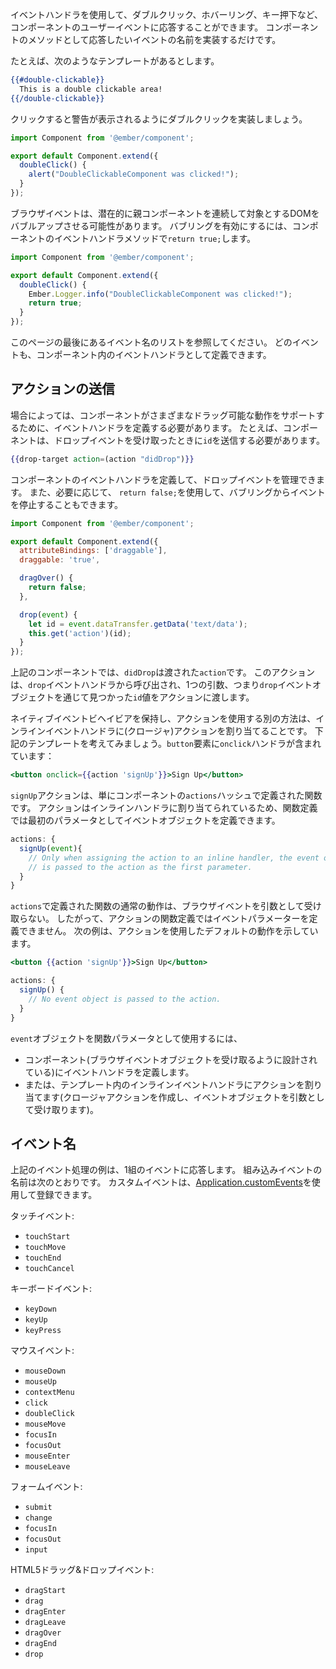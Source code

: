 <!--
You can respond to user events on your component like double-clicking, hovering,
and key presses through event handlers. Simply implement the name of the event
you want to respond to as a method on your component.
-->

イベントハンドラを使用して、ダブルクリック、ホバーリング、キー押下など、コンポーネントのユーザーイベントに応答することができます。
コンポーネントのメソッドとして応答したいイベントの名前を実装するだけです。

<!--
For example, imagine we have a template like this:
-->

たとえば、次のようなテンプレートがあるとします。

```hbs
{{#double-clickable}}
  This is a double clickable area!
{{/double-clickable}}
```

<!--
Let's implement `double-clickable` such that when it is
clicked, an alert is displayed:
-->

クリックすると警告が表示されるようにダブルクリックを実装しましょう。

```app/components/double-clickable.js
import Component from '@ember/component';

export default Component.extend({
  doubleClick() {
    alert("DoubleClickableComponent was clicked!");
  }
});
```

<!--
Browser events may bubble up the DOM which potentially target parent component(s)
in succession. To enable bubbling `return true;` from the event handler method
in your component.
-->

ブラウザイベントは、潜在的に親コンポーネントを連続して対象とするDOMをバブルアップさせる可能性があります。
バブリングを有効にするには、コンポーネントのイベントハンドラメソッドで`return true;`します。

```app/components/double-clickable.js
import Component from '@ember/component';

export default Component.extend({
  doubleClick() {
    Ember.Logger.info("DoubleClickableComponent was clicked!");
    return true;
  }
});
```

<!--
See the list of event names at the end of this page. Any event can be defined
as an event handler in your component.
-->

このページの最後にあるイベント名のリストを参照してください。 どのイベントも、コンポーネント内のイベントハンドラとして定義できます。

<!--
## Sending Actions
-->

## アクションの送信

<!--
In some cases your component needs to define event handlers, perhaps to support
various draggable behaviors. For example, a component may need to send an `id`
when it receives a drop event:
-->

場合によっては、コンポーネントがさまざまなドラッグ可能な動作をサポートするために、イベントハンドラを定義する必要があります。
たとえば、コンポーネントは、ドロップイベントを受け取ったときに`id`を送信する必要があります。

```hbs
{{drop-target action=(action "didDrop")}}
```

<!--
You can define the component's event handlers to manage the drop event.
And if you need to, you may also stop events from bubbling, by using
`return false;`.
-->

コンポーネントのイベントハンドラを定義して、ドロップイベントを管理できます。
また、必要に応じて、 `return false;`を使用して、バブリングからイベントを停止することもできます。

```app/components/drop-target.js
import Component from '@ember/component';

export default Component.extend({
  attributeBindings: ['draggable'],
  draggable: 'true',

  dragOver() {
    return false;
  },

  drop(event) {
    let id = event.dataTransfer.getData('text/data');
    this.get('action')(id);
  }
});
```

<!--
In the above component, `didDrop` is the `action` passed in. This action is
called from the `drop` event handler and passes one argument to the action -
the `id` value found through the `drop` event object.
-->

上記のコンポーネントでは、`didDrop`は渡された`action`です。
このアクションは、`drop`イベントハンドラから呼び出され、1つの引数、つまり`drop`イベントオブジェクトを通じて見つかった`id`値をアクションに渡します。

<!--
Another way to preserve native event behaviors and use an action, is to
assign a (closure) action to an inline event handler. Consider the
template below which includes an `onclick` handler on a `button` element:
-->

ネイティブイベントビヘイビアを保持し、アクションを使用する別の方法は、インラインイベントハンドラに(クロージャ)アクションを割り当てることです。
下記のテンプレートを考えてみましょう。`button`要素に`onclick`ハンドラが含まれています：

```hbs
<button onclick={{action 'signUp'}}>Sign Up</button>
```

<!--
The `signUp` action is simply a function defined on the `actions` hash
of a component. Since the action is assigned to an inline handler, the
function definition can define the event object as its first parameter.
-->

`signUp`アクションは、単にコンポーネントの`actions`ハッシュで定義された関数です。
アクションはインラインハンドラに割り当てられているため、関数定義では最初のパラメータとしてイベントオブジェクトを定義できます。

```js
actions: {
  signUp(event){
  	// Only when assigning the action to an inline handler, the event object
    // is passed to the action as the first parameter.
  }
}
```

<!--
The normal behavior for a function defined in `actions` does not receive the
browser event as an argument. So, the function definition for the action cannot
define an event parameter. The following example demonstrates the
default behavior using an action.
-->

`actions`で定義された関数の通常の動作は、ブラウザイベントを引数として受け取らない。
したがって、アクションの関数定義ではイベントパラメーターを定義できません。 次の例は、アクションを使用したデフォルトの動作を示しています。

```hbs
<button {{action 'signUp'}}>Sign Up</button>
```

```js
actions: {
  signUp() {
    // No event object is passed to the action.
  }
}
```

<!--
To utilize an `event` object as a function parameter:
-->

`event`オブジェクトを関数パラメータとして使用するには、

<!--
- Define the event handler in the component (which is designed to receive the
  browser event object).
- Or, assign an action to an inline event handler in the template (which
  creates a closure action and does receive the event object as an argument).
-->

- コンポーネント(ブラウザイベントオブジェクトを受け取るように設計されている)にイベントハンドラを定義します。
- または、テンプレート内のインラインイベントハンドラにアクションを割り当てます(クロージャアクションを作成し、イベントオブジェクトを引数として受け取ります)。


<!--
## Event Names
-->

## イベント名

<!--
The event handling examples described above respond to one set of events.
The names of the built-in events are listed below. Custom events can be
registered by using [Application.customEvents](https://www.emberjs.com/api/ember/2.16/classes/Application/properties/customEvents?anchor=customEvents).
-->

上記のイベント処理の例は、1組のイベントに応答します。
組み込みイベントの名前は次のとおりです。
カスタムイベントは、[Application.customEvents](https://www.emberjs.com/api/ember/2.16/classes/Application/properties/customEvents?anchor=customEvents)を使用して登録できます。

<!--
Touch events:
-->

タッチイベント:

* `touchStart`
* `touchMove`
* `touchEnd`
* `touchCancel`

<!--
Keyboard events
-->

キーボードイベント:

* `keyDown`
* `keyUp`
* `keyPress`

<!--
Mouse events
-->

マウスイベント:

* `mouseDown`
* `mouseUp`
* `contextMenu`
* `click`
* `doubleClick`
* `mouseMove`
* `focusIn`
* `focusOut`
* `mouseEnter`
* `mouseLeave`

<!--
Form events:
-->

フォームイベント:

* `submit`
* `change`
* `focusIn`
* `focusOut`
* `input`

<!--
HTML5 drag and drop events:
-->

HTML5ドラッグ&ドロップイベント:

* `dragStart`
* `drag`
* `dragEnter`
* `dragLeave`
* `dragOver`
* `dragEnd`
* `drop`
